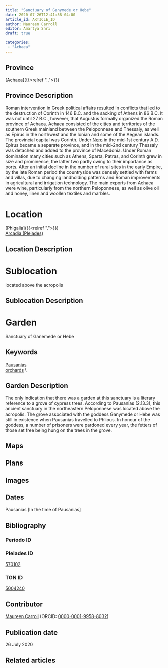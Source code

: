 ```yaml
---
title: "Sanctuary of Ganymede or Hebe"
date: 2020-07-26T12:41:58-04:00
article_id: ARTICLE_ID
author: Maureen Carroll
editor: Amartya Shri
draft: true

categories:
 - "Achaea"
---
```


## Province

[Achaea]({{<relref "..">}})

## Province Description

Roman intervention in Greek political affairs resulted in conflicts that led to the destruction of Corinth in 146 B.C. and the sacking of Athens in 86 B.C. It was not until 27 B.C., however, that Augustus formally organized the Roman province of Achaea. Achaea consisted of the cities and territories of the southern Greek mainland between the Peloponnese and Thessaly, as well as Epirus in the northwest and the Ionian and some of the Aegean islands.
The provincial capital was Corinth. Under [Nero](link) in the mid-1st century A.D. Epirus became a separate province, and in the mid-2nd century Thessaly was detached and added to the province of Macedonia. Under Roman domination many cities such as Athens, Sparta, Patras, and Corinth grew in size and prominence, the latter two partly owing to their importance as ports.  After an initial decline in the number of rural sites in the early Empire, by the late Roman period the countryside was densely settled with farms and villas, due to changing landholding patterns and Roman improvements in agricultural and irrigation technology. The main exports from Achaea were wine, particularly from the northern Peloponnese, as well as olive oil and honey, linen and woollen textiles and marbles.

# Location


[Phigalia]({{<relref ".">}}) \
[Arcadia (Pleiades)](https://pleiades.stoa.org/places/570102)


## Location Description

<!-- LEAVE THIS BLANK FOR NOW -->

# Sublocation

located above the acropolis

## Sublocation Description

<!-- DESCRIPTION -->

# Garden

Sanctuary of Ganemede or Hebe

## Keywords

[Pausanias](https://www.britannica.com/biography/Pausanias-Greek-geographer) \
[orchards](http://vocab.getty.edu/page/aat/300008890) \


## Garden Description

The only indication that there was a garden at this sanctuary is a literary reference to a grove of cypress trees.  According to Pausanias (2.13.3), this ancient sanctuary in the northeastern Peloponnese was located above the acropolis.  The grove associated with the goddess Ganymede or Hebe was still in existence when Pausanias travelled to Phlious.  In honour of the goddess, a number of prisoners were pardoned every year, the fetters of those set free being hung on the trees in the grove.

## Maps

<!--
OLD WAY (DO NOT USE)
![alt_text](../../images/image_name.ext)
*CAPTION*

NEW WAY ↓↓↓↓
{{< figure src="../../images/image_name.ext" alt="ALT_TEXT" title="CAPTION" >}}
-->

## Plans

<!--
OLD WAY (DO NOT USE)
![alt_text](../../images/image_name.ext)
*CAPTION*

NEW WAY ↓↓↓↓
{{< figure src="../../images/image_name.ext" alt="ALT_TEXT" title="CAPTION" >}}
-->

## Images

<!--
OLD WAY (DO NOT USE)
![alt_text](../../images/image_name.ext)
*CAPTION*

NEW WAY ↓↓↓↓
{{< figure src="../../images/image_name.ext" alt="ALT_TEXT" title="CAPTION" >}}
-->

## Dates

Pausanias [In the time of Pausanias]

## Bibliography

<!--
- BIB_ENTRY [(worldcat)](WORLDCAT_LINK_URL)
-->

### Periodo ID

<!-- [PERIODO_ID](https://pleiades.stoa.org/places/PLEIADES_ID) -->

### Pleiades ID

[570102](https://pleiades.stoa.org/places/570102)

### TGN ID

[5004240](http://vocab.getty.edu/page/tgn/5004240)

## Contributor

[Maureen Carroll](link) (ORCID: [0000-0001-9958-8032](https://orcid.org/0000-0001-9958-8032))

## Publication date

26 July 2020

## Related articles

<!-- Links to other related articles. Leave blank for now -->
